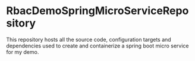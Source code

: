 # RbacDemoSpringMicroServiceRepository
This repository hosts all the source code, configuration targets and dependencies used to create and containerize a spring boot micro service for my demo. 
